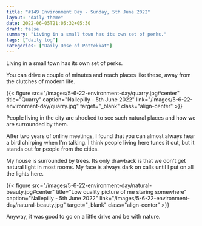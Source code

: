 ```yaml
---
title: "#149 Environment Day - Sunday, 5th June 2022"
layout: "daily-theme"
date: 2022-06-05T21:05:32+05:30
draft: false
summary: "Living in a small town has its own set of perks."
tags: ["daily log"]
categories: ["Daily Dose of Pottekkat"]
---
```


Living in a small town has its own set of perks.

You can drive a couple of minutes and reach places like these, away from the clutches of modern life.

{{< figure src="/images/5-6-22-environment-day/quarry.jpg#center" title="Quarry" caption="Nallepilly - 5th June 2022" link="/images/5-6-22-environment-day/quarry.jpg" target="_blank" class="align-center" >}}

People living in the city are shocked to see such natural places and how we are surrounded by them.

After two years of online meetings, I found that you can almost always hear a bird chirping when I'm talking. I think people living here tunes it out, but it stands out for people from the cities.

My house is surrounded by trees. Its only drawback is that we don't get natural light in most rooms. My face is always dark on calls until I put on all the lights here.

{{< figure src="/images/5-6-22-environment-day/natural-beauty.jpg#center" title="Low quality picture of me staring somewhere" caption="Nallepilly - 5th June 2022" link="/images/5-6-22-environment-day/natural-beauty.jpg" target="_blank" class="align-center" >}}

Anyway, it was good to go on a little drive and be with nature.
